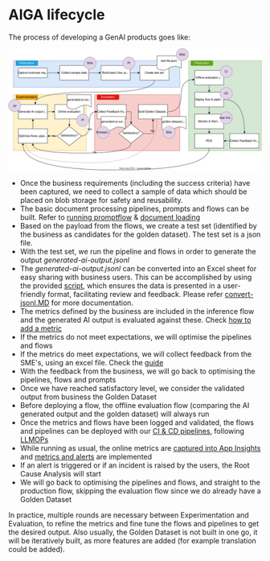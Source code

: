# AIGA lifecycle

The process of developing a GenAI products goes like:

![cycle](./assets/Lifecycle_with_tech.svg)

- Once the business requirements (including the success criteria) have been captured, we need to collect a sample of data which should be placed on blob storage for safety and reusability.
- The basic document processing pipelines, prompts and flows can be built. Refer to [running promptflow](../onboarding/running-promptflow.md) & [document loading](../design/document-loading.md)
- Based on the payload from the flows, we create a test set (identified by the business as candidates for the golden dataset). The test set is a json file.
- With the test set, we run the pipeline and flows in order to generate the output *generated-ai-output.jsonl*
- The *generated-ai-output.jsonl* can be converted into an Excel sheet for easy sharing with business users. This can be accomplished by using the provided [script](https://github.com/commercial-software-engineering/AIGA/blob/main/llmops/common/jsonl_converter.py), which ensures the data is presented in a user-friendly format, facilitating review and feedback. Please refer [convert-jsonl.MD](../onboarding/convert-jsonl.md) for more documentation.
- The metrics defined by the business are included in the inference flow and the generated AI output is evaluated against these. Check [how to add a metric](../onboarding/adding-metrics.md)
- If the metrics do not meet expectations, we will optimise the pipelines and flows
- If the metrics do meet expectations, we will collect feedback from the SME's, using an excel file. Check the [guide](./model-evaluation-success-criteria.md)
- With the feedback from the business, we will go back to optimising the pipelines, flows and prompts
- Once we have reached satisfactory level, we consider the validated output from business the Golden Dataset
- Before deploying a flow, the offline evaluation flow (comparing the AI generated output and the golden dataset) will always run
- Once the metrics and flows have been logged and validated, the flows and pipelines can be deployed with our [CI & CD pipelines](../onboarding/deployment.md), following  [LLMOPs](../onboarding/llmops.md)
- While running as usual, the online metrics are [captured into App Insights](../onboarding/observability.md) and [metrics and alerts](../onboarding/alerting.md) are implemented
- If an alert is triggered or if an incident is raised by the users, the Root Cause Analysis will start
- We will go back to optimising the pipelines and flows, and straight to the production flow, skipping the evaluation flow since we do already have a Golden Dataset

In practice, multiple rounds are necessary between Experimentation and Evaluation, to refine the metrics and fine tune the flows and pipelines to get the desired output. Also usually, the Golden Dataset is not built in one go, it will be iteratively built, as more features are added (for example translation could be added).
